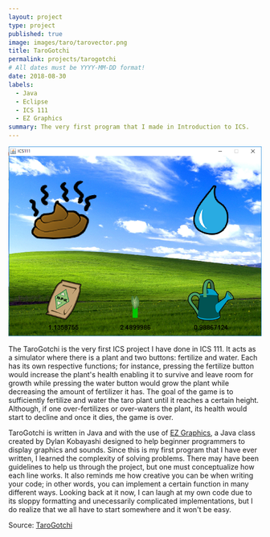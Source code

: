 ```yaml
---
layout: project
type: project
published: true
image: images/taro/tarovector.png
title: TaroGotchi
permalink: projects/tarogotchi
# All dates must be YYYY-MM-DD format!
date: 2018-08-30
labels:
  - Java
  - Eclipse
  - ICS 111
  - EZ Graphics
summary: The very first program that I made in Introduction to ICS.
---
```


<img class="ui medium right floated rounded image" src="../images/taro/taro.png">

The TaroGotchi is the very first ICS project I have done in ICS 111. It acts as a simulator where there is a plant and two buttons: fertilize and water. Each has its own respective functions; for instance, pressing the fertilize button would increase the plant's health enabling it to survive and leave room for growth while pressing the water button would grow the plant while decreasing the amount of fertilizer it has. The goal of the game is to sufficiently fertilize and water the taro plant until it reaches a certain height. Although, if one over-fertilizes or over-waters the plant, its health would start to decline and once it dies, the game is over.

TaroGotchi is written in Java and with the use of [EZ Graphics](http://www2.hawaii.edu/~dylank/ics111/), a Java class created by Dylan Kobayashi designed to help beginner programmers to display graphics and sounds. Since this is my first program that I have ever written, I learned the complexity of solving problems. There may have been guidelines to help us through the project, but one must conceptualize how each line works. It also reminds me how creative you can be when writing your code; in other words, you can implement a certain function in many different ways. Looking back at it now, I can laugh at my own code due to its sloppy formatting and unecessarily complicated implementations, but I do realize that we all have to start somewhere and it won't be easy.
 
Source: <a href="https://github.com/gbfrancisco/Tarogotchi"><i class="large github icon"></i>TaroGotchi</a>
